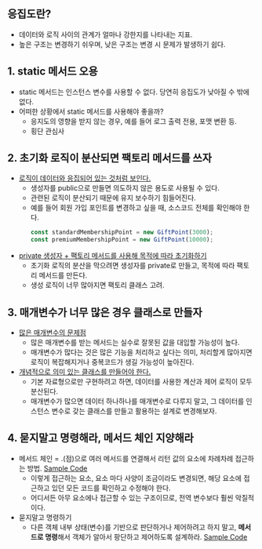 ## 응집도란?
- 데이터와 로직 사이의 관계가 얼마나 강한지를 나타내는 지표.
- 높은 구조는 변경하기 쉬우며, 낮은 구조는 변경 시 문제가 발생하기 쉽다.

## 1. static 메서드 오용
- static 메서드는 인스턴스 변수를 사용할 수 없다. 당연히 응집도가 낮아질 수 밖에 없다.
- 어떠한 상황에서 static 메서드를 사용해야 좋을까?
  * 응지도의 영향을 받지 않는 경우, 예를 들어 로그 출력 전용, 포맷 변환 등.
  * 횡단 관심사

## 2. 초기화 로직이 분산되면 팩토리 메서드를 쓰자
- [로직이 데이터와 응집되어 있는 것처럼 보인다.](./02_giftpoint/01_GiftPoint.ts)
  * 생성자를 public으로 만들면 의도하지 않은 용도로 사용될 수 있다.
  * 관련된 로직이 분산되기 때문에 유지 보수하기 힘들어진다.
  * 예를 들어 회원 가입 포인트를 변경하고 싶을 때, 소스코드 전체를 확인해야 한다.
    ```ts
    const standardMembershipPoint = new GiftPoint(3000);
    const premiumMembershipPoint = new GiftPoint(10000);
    ```
- [private 생성자 + 팩토리 메서드를 사용해 목적에 따라 초기화하기](./02_giftpoint/01_GiftPoint.ts)
  * 초기화 로직의 분산을 막으려면 생성자를 private로 만들고, 목적에 따라 팩토리 메서드를 만든다.
  * 생성 로직이 너무 많아지면 팩토리 클래스 고려.

## 3. 매개변수가 너무 많은 경우 클래스로 만들자
- [많은 매개변수의 문제점](./03_magicpoint/01_magicpoint.ts)
  * 많은 매개변수를 받는 메서드는 실수로 잘못된 값을 대입할 가능성이 높다.
  * 매개변수가 많다는 것은 많은 기능을 처리하고 싶다는 의미, 처리할게 많아지면 로직이 복잡해지거나 중복코드가 생길 가능성이 높아진다.
- [개념적으로 의미 있는 클래스를 만들어야 한다.](./03_magicpoint/02_magicpoint.ts)
  * 기본 자료형으로만 구현하려고 하면, 데이터를 사용한 계산과 제어 로직이 모두 분산된다.
  * 매개변수가 많으면 데이터 하나하나를 매개변수로 다루지 말고, 그 데이터를 인스턴스 변수로 갖는 클래스를 만들고 활용하는 설계로 변경해보자.

## 4. 묻지말고 명령해라, 메서드 체인 지양해라
- 메서드 체인 = .(점)으로 여러 메서드를 연결해서 리턴 값의 요소에 차례차례 접근하는 방법. [Sample Code](./04_many_args/01_equipArmor.ts)
  * 이렇게 접근하는 요소, 요소 마다 사양이 조금이라도 변경되면, 해당 요소에 접근하고 있던 모든 코드를 확인하고 수정해야 한다.
  * 어디서든 아무 요소에나 접근할 수 있는 구조이므로, 전역 변수보다 훨씬 악질적이다.
- 묻지말고 명령하기
  * 다른 객체 내부 상태(변수)를 기반으로 판단하거나 제어하려고 하지 말고, **메서드로 명령**해서 객체가 알아서 팡단하고 제어하도록 설계하라. [Sample Code](./04_many_args/02_equipArmor.ts)
